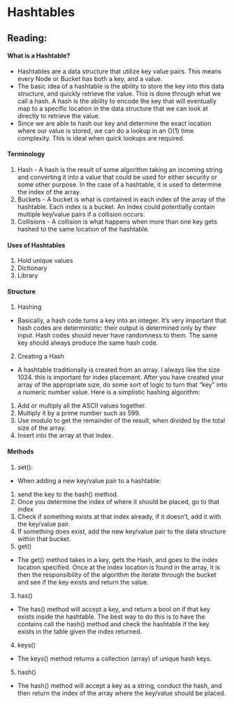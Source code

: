 # Hashtables

## Reading:
#### What is a Hashtable?
- Hashtables are a data structure that utilize key value pairs. This means every Node or Bucket has both a key, and a value.
- The basic idea of a hashtable is the ability to store the key into this data structure, and quickly retrieve the value. This is done through what we call a hash. A hash is the ability to encode the key that will eventually map to a specific location in the data structure that we can look at directly to retrieve the value.
- Since we are able to hash our key and determine the exact location where our value is stored, we can do a lookup in an O(1) time complexity. This is ideal when quick lookups are required.


#### Terminology
1. Hash - A hash is the result of some algorithm taking an incoming string and converting it into a value that could be used for either security or some other purpose. In the case of a hashtable, it is used to determine the index of the array.
2. Buckets - A bucket is what is contained in each index of the array of the hashtable. Each index is a bucket. An index could potentially contain multiple key/value pairs if a collision occurs.
3. Collisions - A collision is what happens when more than one key gets hashed to the same location of the hashtable.

#### Uses of Hashtables
1. Hold unique values
2. Dictionary
3. Library

#### Structure
1. Hashing
- Basically, a hash code turns a key into an integer. It’s very important that hash codes are deterministic: their output is determined only by their input. Hash codes should never have randomness to them. The same key should always produce the same hash code.
2. Creating a Hash
- A hashtable traditionally is created from an array. I always like the size 1024. this is important for index placement. After you have created your array of the appropriate size, do some sort of logic to turn that “key” into a numeric number value. Here is a simplistic hashing algorithm:
1. Add or multiply all the ASCII values together.
2. Multiply it by a prime number such as 599.
3. Use modulo to get the remainder of the result, when divided by the total size of the array.
4. Insert into the array at that index.

#### Methods
1. set():
- When adding a new key/value pair to a hashtable:

1. send the key to the hash() method.
2. Once you determine the index of where it should be placed, go to that index
3. Check if something exists at that index already, if it doesn’t, add it with the key/value pair.
4. If something does exist, add the new key/value pair to the data structure within that bucket.
2. get()
- The get() method takes in a key, gets the Hash, and goes to the index location specified. Once at the index location is found in the array, it is then the responsibility of the algorithm the iterate through the bucket and see if the key exists and return the value.
3. has()
- The has() method will accept a key, and return a bool on if that key exists inside the hashtable. The best way to do this is to have the contains call the hash() method and check the hashtable if the key exists in the table given the index returned.
4. keys()
- The keys() method returns a collection (array) of unique hash keys.
5. hash()
- The hash() method will accept a key as a string, conduct the hash, and then return the index of the array where the key/value should be placed.